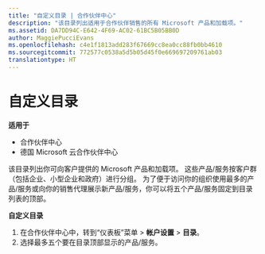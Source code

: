 ```yaml
---
title: "自定义目录 | 合作伙伴中心"
description: "该目录列出适用于合作伙伴销售的所有 Microsoft 产品和加载项。"
ms.assetid: DA7DD94C-E642-4F69-AC02-61BC5B05BB0D
author: MaggiePucciEvans
ms.openlocfilehash: c4e1f1813add283f67669cc8ea0cc88fb0bb4610
ms.sourcegitcommit: 772577c0538a5d5b05d45f0e669697209761ab03
translationtype: HT
---
```

# <a name="customize-the-catalog"></a>自定义目录

**适用于**

-  合作伙伴中心
-  德国 Microsoft 云合作伙伴中心

该目录列出你可向客户提供的 Microsoft 产品和加载项。 这些产品/服务按客户群（包括企业、小型企业和政府）进行分组。 为了便于访问你的组织使用最多的产品/服务或向你的销售代理展示新产品/服务，你可以将五个产品/服务固定到目录列表的顶部。

**自定义目录**

1.  在合作伙伴中心中，转到“仪表板”菜单 &gt; **帐户设置** &gt; **目录**。
2.  选择最多五个要在目录顶部显示的产品/服务。

 

 



